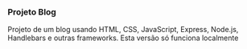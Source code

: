 ### Projeto Blog
Projeto de um blog usando HTML, CSS, JavaScript, Express, Node.js, Handlebars e outras frameworks. Esta versão só funciona localmente
